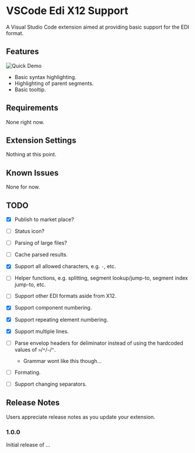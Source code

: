 # VSCode Edi X12 Support

A Visual Studio Code extension aimed at providing basic support for the EDI format.

## Features

![Quick Demo](docs/demo.gif)

- Basic syntax highlighting.
- Highlighting of parent segments.
- Basic tooltip.

## Requirements

None right now.

## Extension Settings

Nothing at this point.

## Known Issues

None for now.

## TODO

- [X] Publish to market place?
- [ ] Status icon?
- [ ] Parsing of large files?
- [ ] Cache parsed results.
- [X] Support all allowed characters, e.g. `-`, etc. 
- [ ] Helper functions, e.g. splitting, segment lookup/jump-to, segment index jump-to, etc.
- [ ] Support other EDI formats aside from X12.
- [X] Support component numbering.
- [X] Support repeating element numbering.
- [X] Support multiple lines.
- [ ] Parse envelop headers for deliminator instead of using the hardcoded values of `>`/`*`/`~`/`^`.
  - Grammar wont like this though...
- [ ] Formating.
- [ ] Support changing separators.


## Release Notes

Users appreciate release notes as you update your extension.

### 1.0.0

Initial release of ...